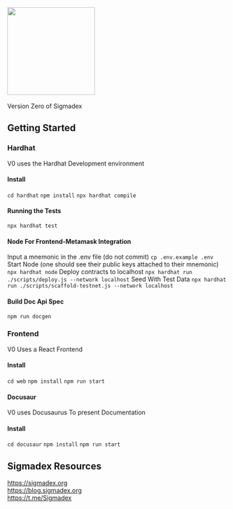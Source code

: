 <br><br>
<img src="https://i.imgur.com/PwOJmQN.png" width="200px">
<br><br>
Version Zero of Sigmadex
## Getting Started

### Hardhat
V0 uses the Hardhat Development environment

#### Install
``cd hardhat``
``npm install``
``npx hardhat compile``

#### Running the Tests
``npx hardhat test``

#### Node For Frontend-Metamask Integration
Input a mnemonic in the .env file (do not commit)
``cp .env.example .env``
Start Node (one should see their public keys attached to their mnemonic)
``npx hardhat node``
Deploy contracts to localhost
``npx hardhat run ./scripts/deploy.js --network localhost``
Seed With Test Data
``npx hardhat run ./scripts/scaffold-testnet.js --network localhost``


#### Build Doc Api Spec
``npm run docgen``

### Frontend
V0 Uses a React Frontend

#### Install
``cd web``
``npm install``
``npm run start``

#### Docusaur
V0 uses Docusaurus To present Documentation

#### Install
``cd docusaur``
``npm install``
``npm run start``


## Sigmadex Resources

https://sigmadex.org<br>
https://blog.sigmadex.org<br>
https://t.me/Sigmadex

